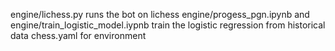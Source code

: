 engine/lichess.py runs the bot on lichess
engine/progess_pgn.ipynb and engine/train_logistic_model.iypnb train the logistic regression from historical data
chess.yaml for environment